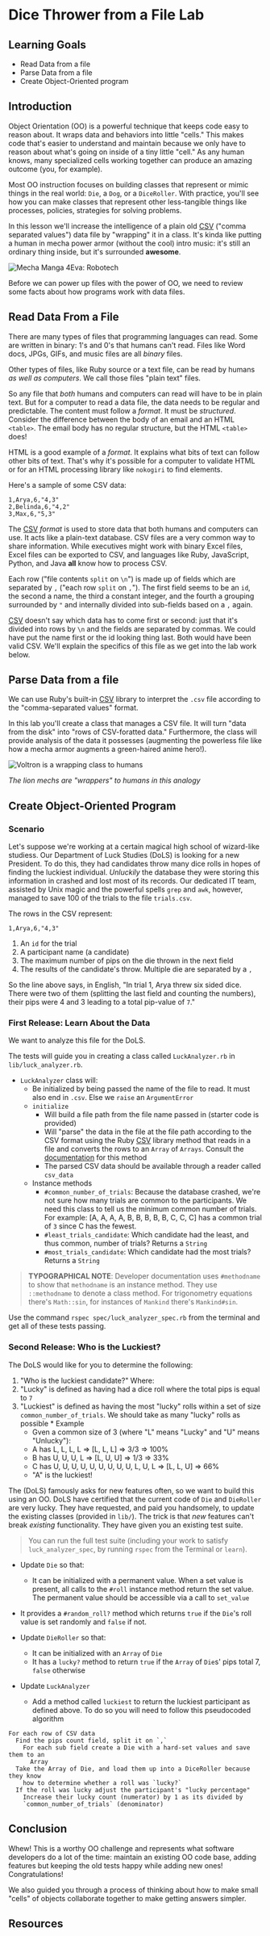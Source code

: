 # Dice Thrower from a File Lab

## Learning Goals

- Read Data from a file
- Parse Data from a file
- Create Object-Oriented program

## Introduction

Object Orientation (OO) is a powerful technique that keeps code easy to reason
about. It wraps data and behaviors into little "cells." This makes code that's
easier to understand and maintain because we only have to reason about what's
going on inside of a tiny little "cell." As any human knows, many specialized
cells working together can produce an amazing outcome (you, for example).

Most OO instruction focuses on building classes that represent or mimic things
in the real world: `Die`, a `Dog`, or a `DiceRoller`. With practice, you'll see
how you can make classes that represent other less-tangible things like
processes, policies, strategies for solving problems.

In this lesson we'll increase the intelligence of a plain old [CSV] ("comma
separated values") data file by "wrapping" it in a class.  It's kinda like
putting a human in mecha power armor (without the cool) intro music: it's still
an ordinary thing inside, but it's surrounded **awesome**.

![Mecha Manga 4Eva: Robotech](https://media.giphy.com/media/r1UKKfxA5riJq/giphy.gif)

Before we can power up files with the power of OO, we need to review some facts
about how programs work with data files.

## Read Data From a File

There are many types of files that programming languages can read. Some are
written in binary: 1's and 0's that humans can't read. Files like Word docs,
JPGs, GIFs, and music files are all _binary_ files.

Other types of files, like Ruby source or a text file, can be read by humans
_as well as computers_. We call those files "plain text" files.

So any file that _both_ humans and computers can read will have to be in plain
text. But for a computer to read a data file, the data needs to be regular and
predictable. The content must follow a _format_. It must be _structured_.
Consider the difference between the body of an email and an HTML `<table>`. The
email body has no regular structure, but the HTML `<table>` does!

HTML is a good example of a _format_. It explains what bits of text can follow
other bits of text. That's why it's possible for a computer to validate HTML or
for an HTML processing library like `nokogiri` to find elements.

Here's a sample of some CSV data:

```csv
1,Arya,6,"4,3"
2,Belinda,6,"4,2"
3,Max,6,"5,3"
```

The [CSV] _format_ is used to store data that both humans and computers can
use.  It acts like a plain-text database. CSV files are a very common way to
share information. While executives might work with binary Excel files, Excel
files can be exported to CSV, and languages like Ruby, JavaScript, Python, and
Java **all**  know how to process CSV.

Each row ("file contents `split` on `\n`") is made up of fields which are
separated by `,` ("each row `split` on `,`"). The first field seems to be an
`id`, the second a name, the third a constant integer, and the fourth a
grouping surrounded by `"` and internally divided into sub-fields based on a
`,` again.

[CSV] doesn't say which data has to come first or second: just that it's
divided into rows by `\n` and the fields are separated by commas. We could have
put the name first or the id looking thing last. Both would have been valid
CSV. We'll explain the specifics of this file as we get into the lab work
below.

## Parse Data from a file

We can use Ruby's built-in [CSV] library to interpret the `.csv` file according
to the "comma-separated values" format.

In this lab you'll create a class that manages a CSV file. It will turn "data
from the disk" into "rows of CSV-foratted data." Furthermore, the class will
provide analysis of the data it possesses (augmenting the powerless file like
how a mecha armor augments a green-haired anime hero!).

![Voltron is a wrapping class to humans](https://media.giphy.com/media/niNOWsn2lTxXq/giphy.gif)

_The lion mechs are "wrappers" to humans in this analogy_

## Create Object-Oriented Program

### Scenario

Let's suppose we're working at a certain magical high school of wizard-like
studiess.  Our Department of Luck Studies (DoLS) is looking for a new
President. To do this, they had candidates throw many dice rolls in hopes of
finding the luckiest individual. _Unluckily_ the database they were storing
this information in crashed and lost most of its records.  Our dedicated IT
team, assisted by Unix magic and the powerful spells `grep` and `awk`, however,
managed to save 100 of the trials to the file `trials.csv`.

The rows in the CSV represent:

```csv
1,Arya,6,"4,3"
```

1. An `id` for the trial
2. A participant name (a candidate)
3. The maximum number of pips on the die thrown in the next field
4. The results of the candidate's throw. Multiple die are separated by a `,`

So the line above says, in English, "In trial 1, Arya threw six sided dice.
There were two of them (splitting the last field and counting the numbers),
their pips were 4 and 3 leading to a total pip-value of `7`."

### First Release: Learn About the Data

We want to analyze this file for the DoLS.

The tests will guide you in creating a class called `LuckAnalyzer.rb` in
`lib/luck_analyzer.rb`.

* `LuckAnalyzer` class will:
  * Be initialized by being passed the name of the file to read. It must also
    end in `.csv`. Else we `raise` an `ArgumentError`
  * `initialize`
    * Will build a file path from the file name passed in (starter code is
      provided)
    * Will "parse" the data in the file at the file path according to the CSV
      format using the Ruby [CSV] library method that reads in a file and
      converts the rows to an `Array` of `Arrays`. Consult the
      [documentation][CSV] for this method
    * The parsed CSV data should be available through a reader called
      `csv_data`
  * Instance methods
    * `#common_number_of_trials`: Because the database crashed, we're not sure
      how many trials are common to the participants. We need this class to
      tell us the minimum common number of trials. For example: [A, A, A, A, B,
      B, B, B, B, C, C, C] has a common trial of `3` since C has the fewest.
    * `#least_trials_candidate`: Which candidate had the least, and thus
      common, number of trials? Returns a `String`
    * `#most_trials_candidate`: Which candidate had the most trials? Returns a
      `String`

> **TYPOGRAPHICAL NOTE**: Developer documentation uses `#methodname` to show that
> `methodname` is an instance method. They use `::methodname` to denote a class
> method. For trigonometry equations there's `Math::sin`, for instances of
> `Mankind` there's `Mankind#sin`.

Use the command `rspec spec/luck_analyzer_spec.rb` from the terminal and get
all of these tests passing.

### Second Release: Who is the Luckiest?

The DoLS would like for you to determine the following:

1. "Who is the luckiest candidate?" Where:
  1. "Lucky" is defined as having had a dice roll where the total pips is equal
     to `7`
  2. "Luckiest" is defined as having the most "lucky" rolls within a set of
     size `common_number_of_trials`. We should take as many "lucky" rolls as
     possible
    * Example
     * Gven a common size of 3 (where "L" means "Lucky" and "U" means "Unlucky"):
      * A has L, L, L, L => [L, L, L] => 3/3 => 100%
      * B has U, U, U, L => [L, U, U] => 1/3 => 33%
      * C has U, U, U, U, U, U, U, U, U, L, U, L => [L, L, U] => 66%
      * "A" is the luckiest!

The (DoLS) famously asks for new features often, so we want to build this using
an OO. DoLS have certified that the current code of `Die` and `DieRoller` are
very lucky. They have requested, and paid you handsomely, to update the
existing classes (provided in `lib/`). The trick is that _new_ features can't
break _existing_ functionality. They have given you an existing test suite.

> You can run the full test suite (including your work to satisfy
> `luck_analyzer_spec`, by running `rspec` from the Terminal or `learn`).

* Update `Die` so that:
  * It can be initialized with a permanent value. When a set value is present, all
    calls to the `#roll` instance method return the set value. The permanent
    value should be accessible via a call to `set_value`
 * It provides a `#random_roll?` method which returns `true` if the `Die`'s
   roll value is set randomly and `false` if not.

* Update `DieRoller` so that:
  * It can be initialized with an `Array` of `Die`
  * It has a `lucky?` method to return `true` if the `Array` of `Die`s' pips
    total 7, `false` otherwise

* Update `LuckAnalyzer`
  * Add a method called `luckiest` to return the luckiest participant as
    defined above. To do so you will need to follow this pseudocoded algorithm

```text
For each row of CSV data
  Find the pips count field, split it on `,`
    For each sub field create a Die with a hard-set values and save them to an
      Array
  Take the Array of Die, and load them up into a DiceRoller because they know
    how to determine whether a roll was `lucky?`
  If the roll was lucky adjust the participant's "lucky percentage"
    Increase their lucky count (numerator) by 1 as its divided by
    `common_number_of_trials` (denominator)
```

## Conclusion

Whew! This is a worthy OO challenge and represents what software developers do
a lot of the time: maintain an existing OO code base, adding features but
keeping the old tests happy while adding new ones! Congratulations!

We also guided you through a process of thinking about how to make small
"cells" of objects collaborate together to make getting answers simpler.

## Resources

[CSV]: https://ruby-doc.org/stdlib-2.0.0/libdoc/csv/rdoc/CSV.html
